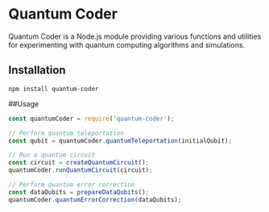 # Quantum Coder

Quantum Coder is a Node.js module providing various functions and utilities for experimenting with quantum computing algorithms and simulations.

## Installation

`npm install quantum-coder`

##Usage
```javascript
const quantumCoder = require('quantum-coder');

// Perform quantum teleportation
const qubit = quantumCoder.quantumTeleportation(initialQubit);

// Run a quantum circuit
const circuit = createQuantumCircuit();
quantumCoder.runQuantumCircuit(circuit);

// Perform quantum error correction
const dataQubits = prepareDataQubits();
quantumCoder.quantumErrorCorrection(dataQubits);

```
